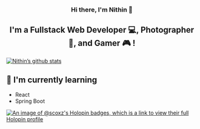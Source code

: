 <h3 align="center">
Hi there, I'm Nithin 👋
</h3>

<h2 align="center">
I'm a Fullstack Web Developer 💻, Photographer 📸, and Gamer 🎮 !
</h2>

[![Nithin’s github stats](https://github-readme-stats.vercel.app/api?username=Nithixz)](https://github.com/Nithixz)

<!-- [![Top Langs](https://github-readme-stats.vercel.app/api/top-langs/?username=Nithixz&layout=compact)](https://github.com/Nithixz) -->

## 🌱 I'm currently learning

- React
- Spring Boot

[![An image of @scoxz's Holopin badges, which is a link to view their full Holopin profile](https://holopin.me/scoxz)](https://holopin.io/@scoxz)
<!--
**Nithixz/Nithixz** is a ✨ _special_ ✨ repository because its `README.md` (this file) appears on your GitHub profile.

Here are some ideas to get you started:

- 🔭 I’m currently working on ...
- 🌱 I’m currently learning ...
- 👯 I’m looking to collaborate on ...
- 🤔 I’m looking for help with ...
- 💬 Ask me about ...
- 📫 How to reach me: ...
- 😄 Pronouns: ...
- ⚡ Fun fact: ...
-->
